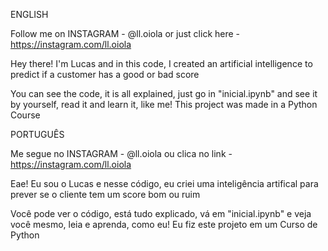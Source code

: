 ENGLISH

Follow me on INSTAGRAM - @ll.oiola or just click here - https://instagram.com/ll.oiola

Hey there! I'm Lucas and in this code, I created an artificial intelligence to predict if a customer has
a good or bad score 

You can see the code, it is all explained, just go in "inicial.ipynb" and see it by yourself, read it and learn it, like me! This project was made in a Python Course

PORTUGUÊS

Me segue no INSTAGRAM - @ll.oiola ou clica no link - https://instagram.com/ll.oiola

Eae! Eu sou o Lucas e nesse código, eu criei uma inteligência artifical para prever se o cliente
tem um score bom ou ruim

Você pode ver o código, está tudo explicado, vá em "inicial.ipynb" e veja você mesmo, leia e aprenda,
como eu! Eu fiz este projeto em um Curso de Python
